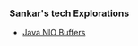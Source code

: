 ### Sankar's tech Explorations

- [Java NIO Buffers](https://sankar888.github.io/docs/java-no-buffers.md)


